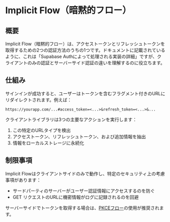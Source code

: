 # Implicit Flow（暗黙的フロー）

## 概要

Implicit Flow（暗黙的フロー）は、アクセストークンとリフレッシュトークンを取得するための2つの認証方法のうちの1つです。ドキュメントに記載されているように、これは「Supabase Authによって処理される実装の詳細」ですが、クライアントのみの認証とサーバーサイド認証の違いを理解するのに役立ちます。

## 仕組み

サインインが成功すると、ユーザーはトークンを含むフラグメント付きのURLにリダイレクトされます。例えば：

```
https://yourapp.com/...#access_token=<...>&refresh_token=<...>&...
```

クライアントライブラリは3つの主要なアクションを実行します：

1. この特定のURLタイプを検出
2. アクセストークン、リフレッシュトークン、および追加情報を抽出
3. 情報をローカルストレージに永続化

## 制限事項

Implicit Flowはクライアントサイドのみで動作し、特定のセキュリティ上の考慮事項があります：

- サードパーティのサーバーがユーザー認証情報にアクセスするのを防ぐ
- GET リクエストのURLに機密情報がログに記録されるのを回避

サーバーサイドでトークンを取得する場合は、[PKCEフロー](/docs/guides/auth/sessions/pkce-flow)の使用が推奨されます。
